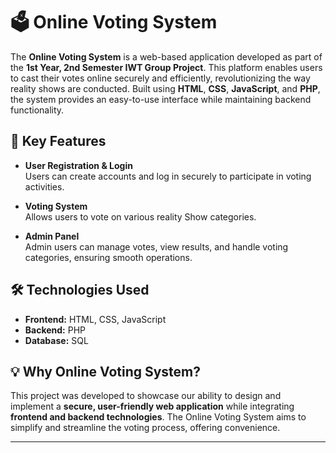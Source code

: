 
# 🗳️ Online Voting System

The **Online Voting System** is a web-based application developed as part of the **1st Year, 2nd Semester IWT Group Project**. This platform enables users to cast their votes online securely and efficiently, revolutionizing the way reality shows are conducted. Built using **HTML**, **CSS**, **JavaScript**, and **PHP**, the system provides an easy-to-use interface while maintaining backend functionality.

## 🚀 Key Features

- **User Registration & Login**  
  Users can create accounts and log in securely to participate in voting activities.
  
- **Voting System**  
  Allows users to vote on various reality Show categories.

- **Admin Panel**  
  Admin users can manage votes, view results, and handle voting categories, ensuring smooth operations.



## 🛠️ Technologies Used

- **Frontend:** HTML, CSS, JavaScript
- **Backend:** PHP
- **Database:** SQL 
  
## 💡 Why Online Voting System?

This project was developed to showcase our ability to design and implement a **secure, user-friendly web application** while integrating **frontend and backend technologies**. The Online Voting System aims to simplify and streamline the voting process, offering convenience.

---


